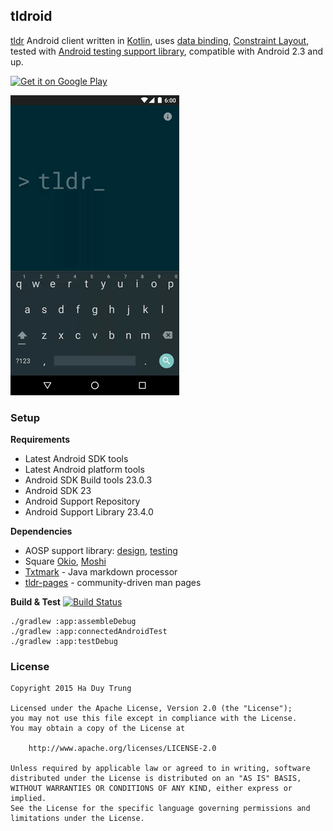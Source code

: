 ## tldroid
[tldr](https://github.com/tldr-pages/tldr) Android client written in [Kotlin](https://kotlinlang.org/), uses [data binding](http://developer.android.com/tools/data-binding/guide.html), [Constraint Layout](http://tools.android.com/tech-docs/layout-editor), tested with [Android testing support library](https://google.github.io/android-testing-support-library/), compatible with Android 2.3 and up.


[<img src="https://play.google.com/intl/en_us/badges/images/generic/en-play-badge.png" alt="Get it on Google Play" width="185px" />](https://play.google.com/store/apps/details?id=io.github.hidroh.tldroid)

![](assets/tldroid.gif)

### Setup
**Requirements**
- Latest Android SDK tools
- Latest Android platform tools
- Android SDK Build tools 23.0.3
- Android SDK 23
- Android Support Repository
- Android Support Library 23.4.0

**Dependencies**

- AOSP support library: [design](https://developer.android.com/tools/support-library/features.html#design), [testing](https://google.github.io/android-testing-support-library/)
- Square [Okio](https://github.com/square/okio), [Moshi](https://github.com/square/moshi)
- [Txtmark](https://github.com/rjeschke/txtmark) - Java markdown processor
- [tldr-pages](https://github.com/tldr-pages/tldr) - community-driven man pages

**Build & Test** [![Build Status](https://travis-ci.org/hidroh/tldroid.svg?branch=master)](https://travis-ci.org/hidroh/tldroid)

    ./gradlew :app:assembleDebug
    ./gradlew :app:connectedAndroidTest
    ./gradlew :app:testDebug

### License
    Copyright 2015 Ha Duy Trung

    Licensed under the Apache License, Version 2.0 (the "License");
    you may not use this file except in compliance with the License.
    You may obtain a copy of the License at

        http://www.apache.org/licenses/LICENSE-2.0

    Unless required by applicable law or agreed to in writing, software
    distributed under the License is distributed on an "AS IS" BASIS,
    WITHOUT WARRANTIES OR CONDITIONS OF ANY KIND, either express or implied.
    See the License for the specific language governing permissions and
    limitations under the License.
